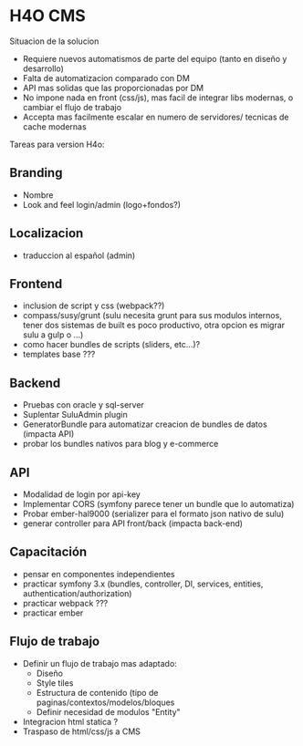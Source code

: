 H4O CMS
========


Situacion de la solucion
  - Requiere nuevos automatismos de parte del equipo (tanto en diseño y desarrollo)
  - Falta de automatizacion comparado con DM
  - API mas solidas que las proporcionadas por DM
  - No impone nada en front (css/js), mas facil de integrar libs modernas, o cambiar el flujo de trabajo
  - Accepta mas facilmente escalar en numero de servidores/ tecnicas de cache modernas

Tareas para version H4o:

## Branding
 - Nombre
 - Look and feel login/admin (logo+fondos?)

## Localizacion
 - traduccion al español (admin)

## Frontend
  - inclusion de script y css (webpack??)
  - compass/susy/grunt (sulu necesita grunt para sus modulos internos, tener dos sistemas de built es poco productivo, otra opcion es migrar sulu a gulp o ...)
  - como hacer bundles de scripts (sliders, etc...)?
  - templates base ???

## Backend
 - Pruebas con oracle y sql-server
 - Suplentar SuluAdmin plugin
 - GeneratorBundle para automatizar creacion de bundles de datos (impacta API)
 - probar los bundles nativos para blog y e-commerce

## API
 - Modalidad de login por api-key
 - Implementar CORS (symfony parece tener un bundle que lo automatiza)
 - Probar ember-hal9000 (serializer para el formato json nativo de sulu)
 - generar controller para API front/back (impacta back-end)

## Capacitación
  - pensar en componentes independientes
  - practicar symfony 3.x (bundles, controller, DI, services, entities, authentication/authorization)
  - practicar webpack ???
  - practicar ember

## Flujo de trabajo
  - Definir un flujo de trabajo mas adaptado:
    - Diseño
    - Style tiles
    - Estructura de contenido (tipo de paginas/contextos/modelos/bloques
    - Definir necesidad de modulos "Entity"      
  - Integracion html statica ?
  - Traspaso de html/css/js a CMS




